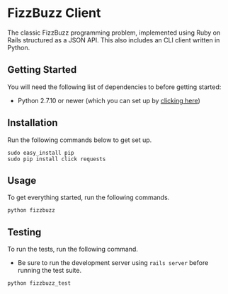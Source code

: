 # FizzBuzz Client
The classic FizzBuzz programming problem, implemented using Ruby on Rails structured as a JSON API. 
This also includes an CLI client written in Python. 

## Getting Started
You will need the following list of dependencies to before getting started:
* Python 2.7.10 or newer (which you can set up by [clicking here](https://www.python.org/downloads/))

## Installation
Run the following commands below to get set up.
```
sudo easy_install pip 
sudo pip install click requests
```

## Usage
To get everything started, run the following commands.
```
python fizzbuzz
```

## Testing
To run the tests, run the following command.
* Be sure to run the development server using `rails server` before running the test suite.
```
python fizzbuzz_test
```
